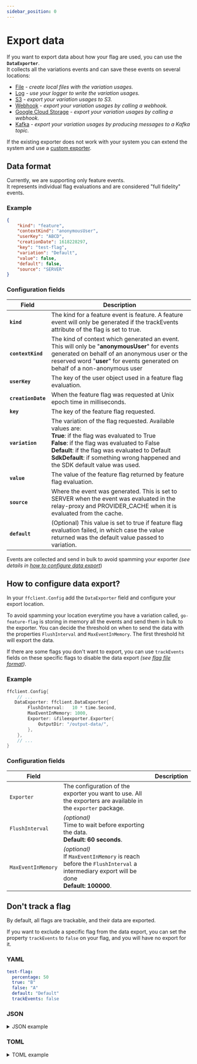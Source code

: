 ```yaml
---
sidebar_position: 0
---
```


# Export data

If you want to export data about how your flag are used, you can use the **`DataExporter`**.  
It collects all the variations events and can save these events on several locations:

- [File](file.md) *- create local files with the variation usages.*
- [Log](log.md) *- use your logger to write the variation usages.*
- [S3](s3.md) *- export your variation usages to S3.*
- [Webhook](webhook.md) *- export your variation usages by calling a webhook.*
- [Google Cloud Storage](google_cloud_storage.md) *- export your variation usages by calling a webhook.*
- [Kafka](kafka.md) *- export your variation usages by producing messages to a Kafka topic.*

If the existing exporter does not work with your system you can extend the system and use a [custom exporter](custom.md).

## Data format

Currently, we are supporting only feature events.  
It represents individual flag evaluations and are considered "full fidelity" events.

### Example

```json linenums="1"
{
    "kind": "feature",
    "contextKind": "anonymousUser",
    "userKey": "ABCD",
    "creationDate": 1618228297,
    "key": "test-flag",
    "variation": "Default",
    "value": false,
    "default": false,
    "source": "SERVER"
}
```

### Configuration fields

| Field              | Description                                                                                                                                                                                                                                                                                             |
|--------------------|---------------------------------------------------------------------------------------------------------------------------------------------------------------------------------------------------------------------------------------------------------------------------------------------------------|
| **`kind`**         | The kind for a feature event is feature. A feature event will only be generated if the trackEvents attribute of the flag is set to true.                                                                                                                                                                |
| **`contextKind`**  | The kind of context which generated an event. This will only be "**anonymousUser**" for events generated on behalf of an anonymous user or the reserved word "**user**" for events generated on behalf of a non-anonymous user                                                                          |
| **`userKey`**      | The key of the user object used in a feature flag evaluation.                                                                                                                                                                                                                                           |
| **`creationDate`** | When the feature flag was requested at Unix epoch time in milliseconds.                                                                                                                                                                                                                                 |
| **`key`**          | The key of the feature flag requested.                                                                                                                                                                                                                                                                  |
| **`variation`**    | The variation of the flag requested. Available values are:<br/>**True**: if the flag was evaluated to True <br/>**False**: if the flag was evaluated to False<br/>**Default**: if the flag was evaluated to Default<br/>**SdkDefault**: if something wrong happened and the SDK default value was used. |
| **`value`**        | The value of the feature flag returned by feature flag evaluation.                                                                                                                                                                                                                                      |
| **`source`**       | Where the event was generated. This is set to SERVER when the event was evaluated in the relay-proxy and PROVIDER_CACHE when it is evaluated from the cache.             
| **`default`**      | (Optional) This value is set to true if feature flag evaluation failed, in which case the value returned was the default value passed to variation.                                                                                                                                                     |

Events are collected and send in bulk to avoid spamming your exporter *(see details in [how to configure data export](#how-to-configure-data-export)*)

## How to configure data export?

In your `ffclient.Config` add the `DataExporter` field and configure your export location.

To avoid spamming your location everytime you have a variation called, `go-feature-flag` is storing in memory all the events and send them in bulk to the exporter.
You can decide the threshold on when to send the data with the properties `FlushInterval` and `MaxEventInMemory`. The first threshold hit will export the data.

If there are some flags you don't want to export, you can use `trackEvents` fields on these specific flags to disable the data export *(see [flag file format](../../configure_flag/flag_format.mdx))*.

### Example

```go  linenums="1"
ffclient.Config{ 
    // ...
   DataExporter: ffclient.DataExporter{
        FlushInterval:   10 * time.Second,
        MaxEventInMemory: 1000,
        Exporter: &fileexporter.Exporter{
            OutputDir: "/output-data/",
        },
    },
    // ...
}
```

### Configuration fields

| Field              |                                                                                                                                        | Description |
|--------------------|----------------------------------------------------------------------------------------------------------------------------------------|-------------|
| `Exporter`         | The configuration of the exporter you want to use. All the exporters are available in the `exporter` package.                          |
| `FlushInterval`    | *(optional)*<br/>Time to wait before exporting the data.<br/>**Default: 60 seconds**.                                                  |
| `MaxEventInMemory` | *(optional)*<br/>If `MaxEventInMemory` is reach before the `FlushInterval` a intermediary export will be done<br/>**Default: 100000**. |

## Don't track a flag

By default, all flags are trackable, and their data are exported.

If you want to exclude a specific flag from the data export, you can set the property `trackEvents` to `false` on your flag, and you will have no export for it.

### YAML

```yaml
test-flag:
  percentage: 50
  true: "B"
  false: "A"
  default: "Default"
  trackEvents: false
```

### JSON

<details>
  <summary>JSON example</summary>

```json
{
  "test-flag": {
    "percentage": 50,
    "true": "B",
    "false": "A",
    "default": "Default",
    # highlight-next-line
    "trackEvents": false
  }
}
```

</details>

### TOML

<details>
  <summary>TOML example</summary>

```toml
[test-flag]
percentage = 50.0
true = "B"
false = "A"
default = "Default"
# highlight-next-line
trackEvents = false
```

</details>
